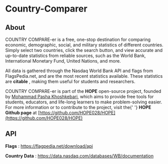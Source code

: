 # Country-Comparer

## About

COUNTRY COMPARE-er is a free, one-stop destination for
comparing economic, demographic, social, and military statistics of
different countries. Simply select two countries, click the search
button, and view accurate and up-to-date statistics from reliable
sources, such as the World Bank, International Monetary Fund, United
Nations, and more.

All data is gathered through the Nasdaq World Bank API and flags from
FlagsPedia.net, and are the most recent statistics available. These
statistics are **citable** , making them useful for students and
researchers.

COUNTRY COMPARE-er is part of the **HOPE** open-source project,
founded by [Mohammad Pasha Khoshkebari](https://pasha-khoshkebari.com/), which aims to provide free tools for students, educators, and life-long learners to make problem-solving easier. For more
information or to contribute to the project, visit the{' '}
**HOPE Github page** at [https://github.com/HOPE028/HOPE](https://github.com/HOPE028/HOPE)

## API

**Flags** : https://flagpedia.net/download/api

**Country Data** : https://data.nasdaq.com/databases/WB/documentation
